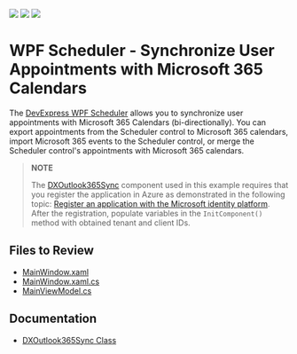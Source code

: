 <!-- default badges list -->
![](https://img.shields.io/endpoint?url=https://codecentral.devexpress.com/api/v1/VersionRange/723089508/23.2.2%2B)
[![](https://img.shields.io/badge/Open_in_DevExpress_Support_Center-FF7200?style=flat-square&logo=DevExpress&logoColor=white)](https://supportcenter.devexpress.com/ticket/details/T1202782)
[![](https://img.shields.io/badge/📖_How_to_use_DevExpress_Examples-e9f6fc?style=flat-square)](https://docs.devexpress.com/GeneralInformation/403183)
<!-- default badges end -->

# WPF Scheduler - Synchronize User Appointments with Microsoft 365 Calendars

The [DevExpress WPF Scheduler](https://www.devexpress.com/products/net/controls/wpf/scheduler/) allows you to synchronize user appointments with Microsoft 365 Calendars (bi-directionally). You can export appointments from the Scheduler control to Microsoft 365 calendars, import Microsoft 365 events to the Scheduler control, or merge the Scheduler control's appointments with Microsoft 365 calendars.

> **NOTE**
> 
> The [DXOutlook365Sync](https://docs.devexpress.com/WindowsForms/DevExpress.XtraScheduler.Microsoft365Calendar.DXOutlook365Sync) component used in this example requires that you register the application in Azure as demonstrated in the following topic: [Register an application with the Microsoft identity platform](https://learn.microsoft.com/en-us/entra/identity-platform/quickstart-register-app). After the registration, populate variables in the `InitComponent()` method with obtained tenant and client IDs.

## Files to Review

* [MainWindow.xaml](./CS/Outlook365Sync/MainWindow.xaml)
* [MainWindow.xaml.cs](./CS/Outlook365Sync/MainWindow.xaml.cs)
* [MainViewModel.cs](./CS/Outlook365Sync/MainViewModel.cs)

## Documentation

* [DXOutlook365Sync Class](https://docs.devexpress.com/WindowsForms/DevExpress.XtraScheduler.Microsoft365Calendar.DXOutlook365Sync)
